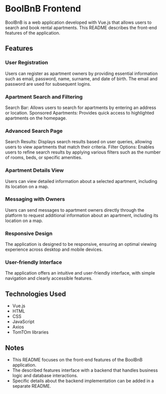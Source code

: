 # BoolBnB Frontend

BoolBnB is a web application developed with Vue.js that allows users to search and book rental apartments. This README describes the front-end features of the application.

## Features

### User Registration

Users can register as apartment owners by providing essential information such as email, password, name, surname, and date of birth. The email and password are used for subsequent logins.

### Apartment Search and Filtering

Search Bar: Allows users to search for apartments by entering an address or location.
Sponsored Apartments: Provides quick access to highlighted apartments on the homepage.

### Advanced Search Page

Search Results: Displays search results based on user queries, allowing users to view apartments that match their criteria.
Filter Options: Enables users to refine search results by applying various filters such as the number of rooms, beds, or specific amenities.

### Apartment Details View

Users can view detailed information about a selected apartment, including its location on a map.

### Messaging with Owners

Users can send messages to apartment owners directly through the platform to request additional information about an apartment, including its location on a map.

### Responsive Design

The application is designed to be responsive, ensuring an optimal viewing experience across desktop and mobile devices.

### User-friendly Interface

The application offers an intuitive and user-friendly interface, with simple navigation and clearly accessible features.

## Technologies Used

- Vue.js
- HTML
- CSS
- JavaScript
- Axios
- TomTOm libraries

## Notes

- This README focuses on the front-end features of the BoolBnB application.
- The described features interface with a backend that handles business logic and database interactions.
- Specific details about the backend implementation can be added in a separate README.
